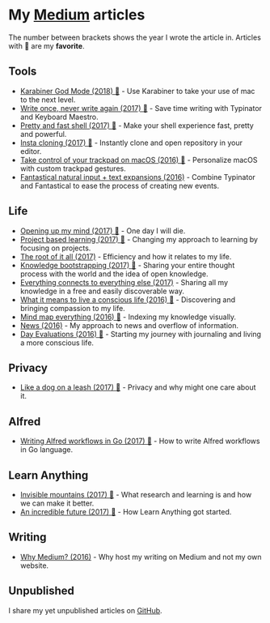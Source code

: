 # My [Medium](https://medium.com/@nikitavoloboev) articles

The number between brackets shows the year I wrote the article in. Articles with 🌟 are my **favorite**.

## Tools

- [Karabiner God Mode (2018) 🌟](https://medium.com/@nikitavoloboev/karabiner-god-mode-7407a5ddc8f6) - Use Karabiner to take your use of mac to the next level.
- [Write once, never write again (2017) 🌟](https://medium.com/@nikitavoloboev/write-once-never-write-again-c2fa1f6c4e8) - Save time writing with Typinator and Keyboard Maestro.
- [Pretty and fast shell (2017) 🌟](https://medium.com/@nikitavoloboev/pretty-and-fast-shell-97ea870f2805) - Make your shell experience fast, pretty and powerful.
- [Insta cloning (2017) 🌟](https://medium.com/@nikitavoloboev/insta-cloning-ff5f38eb1d32) - Instantly clone and open repository in your editor.
- [Take control of your trackpad on macOS (2016) 🌟](https://medium.com/@nikitavoloboev/take-control-of-your-touchpad-on-macos-45c581f542e0#.7n1ye6vze) - Personalize macOS with custom trackpad gestures.
- [Fantastical natural input + text expansions (2016)](https://medium.com/@nikitavoloboev/fantastical-natural-input-text-expansions-3ea8cf7ccac3#.pv5937ncr) - Combine Typinator and Fantastical to ease the process of creating new events.

## Life

- [Opening up my mind (2017) 🌟](https://medium.com/@nikitavoloboev/opening-up-my-mind-%EF%B8%8F-575c8ece8a24) - One day I will die.
- [Project based learning (2017) 🌟](https://medium.com/@nikitavoloboev/project-based-learning-e511641869ca#.z6wr7ncu5) - Changing my approach to learning by focusing on projects.
- [The root of it all (2017)](https://medium.com/@nikitavoloboev/the-root-of-it-all-9b6ab6a77e1d#.yt6ici5rf) - Efficiency and how it relates to my life.
- [Knowledge bootstrapping (2017) 🌟](https://medium.com/@nikitavoloboev/knowledge-bootstrapping-36c97e0dee19#.udmp9eotg) - Sharing your entire thought process with the world and the idea of open knowledge.
- [Everything connects to everything else (2017)](https://medium.com/@nikitavoloboev/everything-connects-to-everything-else-c6a2d96a809d#.nn8gvwavn) - Sharing all my knowledge in a free and easily discoverable way.
- [What it means to live a conscious life (2016) 🌟](https://medium.com/@nikitavoloboev/what-it-means-to-live-a-conscious-life-c96f6517077#.x3mzy1kcl) - Discovering and bringing compassion to my life.
- [Mind map everything (2016) 🌟](https://medium.com/@nikitavoloboev/mind-map-everything-d27670f70739#.p7w44kr44) - Indexing my knowledge visually.
- [News (2016)](https://medium.com/@nikitavoloboev/news-d6bcaaf40121#.mtj9gqvyu) - My approach to news and overflow of information.
- [Day Evaluations (2016) 🌟](https://medium.com/@nikitavoloboev/day-evaluations-5706f31c9c5e#.m4lw1eo32) - Starting my journey with journaling and living a more conscious life.

## Privacy

- [Like a dog on a leash (2017) 🌟](https://medium.com/@nikitavoloboev/like-a-dog-on-a-leash-c0cdb8839079) - Privacy and why might one care about it.

## Alfred

- [Writing Alfred workflows in Go (2017) 🌟](https://medium.com/@nikitavoloboev/writing-alfred-workflows-in-go-2a44f62dc432) - How to write Alfred workflows in Go language.

## Learn Anything

- [Invisible mountains (2017) 🌟](https://medium.com/@nikitavoloboev/the-invisible-mountains-bd50a31bc64e) - What research and learning is and how we can make it better.
- [An incredible future (2017) 🌟](https://medium.com/@nikitavoloboev/an-incredible-future-9f18bb0f3a7c) - How Learn Anything got started.

## Writing

- [Why Medium? (2016)](https://medium.com/@nikitavoloboev/why-medium-ff9b13fefe61#.guictx69p) - Why host my writing on Medium and not my own website.

## Unpublished

I share my yet unpublished articles on [GitHub](https://github.com/nikitavoloboev/article-drafts).
